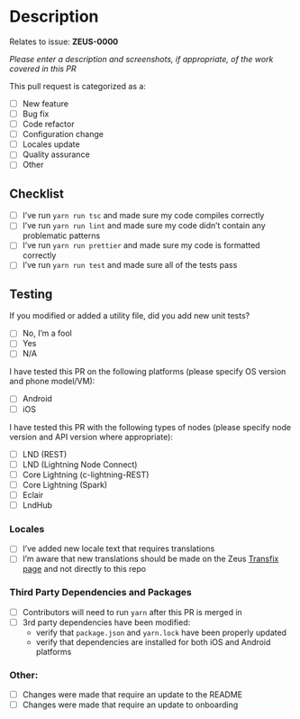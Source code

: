 # Description

Relates to issue: **ZEUS-0000**

_Please enter a description and screenshots, if appropriate, of the work covered in this PR_

This pull request is categorized as a:

- [ ] New feature
- [ ] Bug fix
- [ ] Code refactor
- [ ] Configuration change
- [ ] Locales update
- [ ] Quality assurance 
- [ ] Other

## Checklist
- [ ] I’ve run `yarn run tsc` and made sure my code compiles correctly
- [ ] I’ve run `yarn run lint` and made sure my code didn’t contain any problematic patterns
- [ ] I’ve run `yarn run prettier` and made sure my code is formatted correctly
- [ ] I’ve run `yarn run test` and made sure all of the tests pass

## Testing

If you modified or added a utility file, did you add new unit tests?

- [ ] No, I’m a fool
- [ ] Yes
- [ ] N/A

I have tested this PR on the following platforms (please specify OS version and phone model/VM):

- [ ] Android
- [ ] iOS

I have tested this PR with the following types of nodes (please specify node version and API version where appropriate):

- [ ] LND (REST)
- [ ] LND (Lightning Node Connect)
- [ ] Core Lightning (c-lightning-REST)
- [ ] Core Lightning (Spark)
- [ ] Eclair
- [ ] LndHub

### Locales
- [ ] I’ve added new locale text that requires translations
- [ ] I’m aware that new translations should be made on the Zeus [Transfix page](https://app.transifex.com/ZeusLN/zeus/) and not directly to this repo

### Third Party Dependencies and Packages

- [ ] Contributors will need to run `yarn` after this PR is merged in
- [ ] 3rd party dependencies have been modified:
    * verify that `package.json` and `yarn.lock` have been properly updated
    * verify that dependencies are installed for both iOS and Android platforms

### Other:

- [ ] Changes were made that require an update to the README
- [ ] Changes were made that require an update to onboarding
